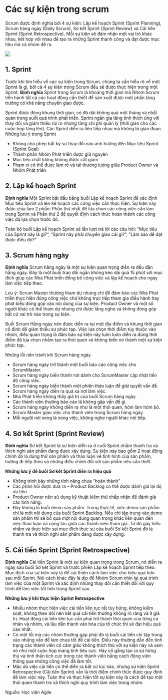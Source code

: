 # Các sự kiện trong scrum
Scrum được định nghĩa bởi 4 sự kiện: Lập kế hoạch Sprint (Sprint Planning), Scrum hàng ngày (Daily Scrum), Sơ kết Sprint (Sprint Review) và Cải tiến Sprint (Sprint Retrospective). Mỗi sự kiện sẽ đảm nhận một vai trò khác nhau, kết hợp với nhau để tạo ra những Sprint thành công và đạt được mục tiêu mà cả nhóm đề ra. 

![](https://images.viblo.asia/71396eb3-60fa-4026-8a80-5bbbe5b25e55.png)

## 1. Sprint
Trước khi tìm hiểu về các sự kiện trong Scrum, chúng ta cần hiểu rõ về một Sprint là gì, bởi cả 4 sự kiện trong Scrum đều sẽ được thực hiện trong một Sprint.
**Định nghĩa**
Sprint trong Scrum là khoảng thời gian mà Nhóm Scrum tiến hành tất cả các hoạt động cần thiết để sản xuất được một phần tăng trưởng có khả năng chuyển giao được.

Sprint được đóng khung thời gian, có độ dài không quá một tháng và nhất quán trong suốt quá trình phát triển. Sprint ngắn gia tăng tính thích ứng với thay đổi và giảm thiểu rủi ro nhưng tăng chi phí quản lý (thời gian cho các cuộc họp tăng lên). Các Sprint diễn ra liên tiếp nhau mà không bị gián đoạn.
Những lưu ý trong Sprint
* Không cho phép bất kỳ sự thay đổi nào ảnh hưởng đến Mục tiêu Sprint (Sprint Goal)
* Thành phần Nhóm Phát triển được giữ nguyên
* Mục tiêu chất lượng không được cắt giảm
* Phạm vi có thể được làm rõ và tái thương lượng giữa Product Owner và Nhóm Phát triển

## 2. Lập kế hoạch Sprint
**Định nghĩa**
Một Sprint bắt đầu bằng buổi Lập kế hoạch Sprint để xác định Mục tiêu Sprint và lên kế hoạch các công việc cần thực hiện. Sự kiện này được chia làm 2 phần: Phần thứ nhất để lựa chọn các công việc cần làm trong Sprint và Phần thứ 2 để quyết định cách thức hoàn thành các công việc đã lựa chọn trước đó.

Toàn bộ buổi Lập kế hoạch Sprint sẽ lần lượt trả lời các câu hỏi: “Mục tiêu của Sprint này là gì?”, “Sprint này phải chuyển giao cái gì?”, “Làm sao để đạt được điều đó?”

## 3. Scrum hàng ngày
**Định nghĩa**
Scrum hằng ngày là một  sự kiện quan trọng diễn ra đều đặn hằng ngày. Đây là một buổi trao đổi ngắn không kéo dài quá 15 phút với mục đích giúp các Nhà Phát triển đồng bộ công việc và lập kế hoạch cho ngày làm việc tiếp theo.

Lưu ý: Scrum Master thường tham dự nhưng chỉ để đảm bảo các Nhà Phát triển thực hiện đúng công việc chứ không trực tiếp tham gia điều hành hay phát biểu đóng góp vào nội dung của sự kiện. Product Owner và một số người khác có thể tham dự nhưng chỉ được lắng nghe và không đóng góp bất cứ vai trò nào trong sự kiện.

Buổi Scrum Hằng ngày nên được diễn ra tại một địa điểm và khung thời gian cố định để giảm thiểu sự phức tạp. Việc lựa chọn thời điểm tùy thuộc vào nhóm, điều quan trọng là đảm bảo sự kiện này luôn luôn diễn ra đúng thời điểm đã lựa chọn nhằm tạo ra thói quen và không biến nó thành một sự kiện phức tạp.

Những lỗi nên tránh khi Scrum hàng ngày
* Scrum hàng ngày trở thành một buổi báo cáo công việc cho ScrumMaster.
* Scrum hàng ngày biến thành nơi dành cho ScrumMaster cập nhật tiến độ công việc.
* Scrum hàng ngày biến thành một phiên thảo luận để giải quyết vấn đề.
* Scrum hàng ngày diễn ra quá xa nơi làm việc.
* Nhà Phát triển không thấy giá trị của buổi Scrum hàng ngày.
* Các thành viên thường báo cáo là không gặp vấn đề gì.
* Scrum hàng ngày không diễn ra như là một thói quen, hôm làm hôm bỏ.
* Scrum Master giao việc cho thành viên trong Scrum hàng ngày.
* Mỗi người nói xong là xong việc, không nghe người khác nói tiếp.

## 4. Sơ kết Sprint (Sprint Review)

**Định nghĩa**
Sơ kết Sprint là sự kiện diễn ra ở cuối Sprint nhằm thanh tra và thích nghi sản phẩm đang được xây dựng. Sự kiện này bao gồm 2 hoạt động chính đó là dùng thử sản phẩm và thảo luận về tình hình của sản phẩm, hướng đi tiếp theo và những điều chỉnh đối với sản phẩm nếu cần thiết.

**Những lưu ý để buổi Sơ kết Sprint diễn ra hiệu quả**
* Không trình bày những tính năng chưa “hoàn thành”
* Các phản hồi được đưa ra – Product Backlog có thể được đánh giá lại độ ưu tiên
* Product Owner nên sử dụng kỹ thuật kiểm thử chấp nhận để đánh giá các tính năng.
* Đây không là buổi demo sản phẩm. Trong thực tế, việc demo sản phẩm chỉ là một nội dung của buổi Sprint Backlog. Nếu chỉ tập trung vào demo sản phẩm thì sẽ bỏ qua một nội dung quan trọng khác liên quan đến việc thảo luận và cộng tác giữa các thành viên tham gia. Từ đó gây hiểu nhầm và thực hiện sai mục đích thực sự của buổi Sơ kết Sprint đó là thanh tra và thích nghi sản phẩm đang được xây dựng.

## 5. Cải tiến Sprint (Sprint Retrospective)

**Định nghĩa**
Cải tiến Sprint là một sự kiện quan trọng trong Scrum, nó diễn ra ngay sau buổi Sơ kết Sprint và trước phiên Lập kế hoạch Sprint tiếp theo. Mục đích của sự kiện này là để cải thiện cách làm việc cho hiệu quả hơn sau mỗi Sprint. Nói cách khác đây là dịp để Nhóm Scrum nhìn lại quá trình làm việc của một Sprint và xác định những thay đổi cần thiết đối với quy trình để làm việc tốt hơn trong Sprint sau.

**Những lưu ý khi thực hiện Sprint Retrospective**
* Nhiều nhóm thực hiện việc cải tiến liên tục rất tùy hứng, không kiểm soát, không theo dõi nên kết quả cải tiến thường không rõ ràng và ít giá trị. Hoạt động cải tiến liên tục cần phải trở thành thói quen của từng cá nhân và nhóm, và lâu dần thành văn hóa của tổ chức thì sẽ đạt hiệu quả cao nhất.
* Có một lỗi mà các nhóm thường gặp phải đó là buổi cải tiến chỉ tập trung vào những vấn đề làm chưa tốt để cải tiến. Điều này thường dẫn đến tình trạng các thành viên có cảm giác không thích thú với sự kiện này và xem nó như một cuộc họp mang tính tiêu cực. Hãy cố gắng tạo ra sự hứng thú và tinh thần tích cực trong các thành viên bằng cách động viên thông qua những công việc đã làm tốt.
* Mặc dù việc cải tiến có thể diễn ra bất cứ lúc nào, nhưng sự kiện Sprint Retrospective (Cải tiến Sprint) vẫn là thời điểm chính thức được quy định để làm việc này. Tuân thủ và thực hiện tốt sự kiện này là cách để tạo một thói quen thanh tra và thích nghi quy trình làm việc trong nhóm.

Nguồn: Học viện Agile